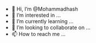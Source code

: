 - 👋 Hi, I’m @Mohammadhash
- 👀 I’m interested in ...
- 🌱 I’m currently learning ...
- 💞️ I’m looking to collaborate on ...
- 📫 How to reach me ...

<!---
Mohammadhash/Mohammadhash is a ✨ special ✨ repository because its `README.md` (this file) appears on your GitHub profile.
You can click the Preview link to take a look at your changes.
--->
